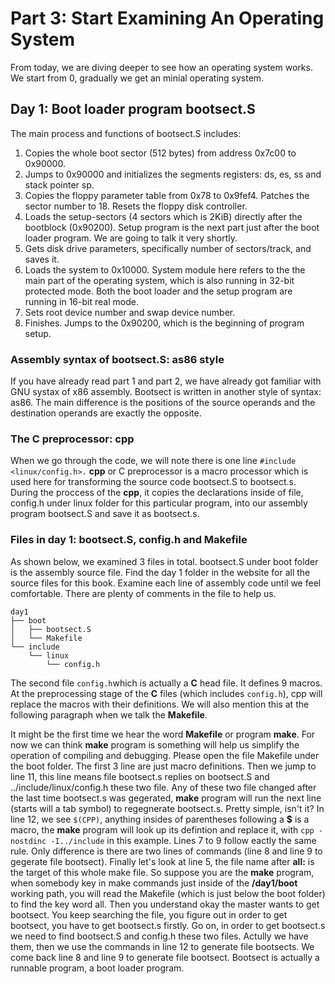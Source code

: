 # Part 3: Start Examining An Operating System

From today, we are diving deeper to see how an operating system works. We start from 0, gradually we get an minial operating system. 

## Day 1: Boot loader program bootsect.S

The main process and functions of bootsect.S includes:

1.  Copies the whole boot sector \(512 bytes\) from address 0x7c00 to 0x90000.
2. Jumps to 0x90000 and initializes the segments registers: ds, es, ss and stack pointer sp.
3. Copies the floppy parameter table from 0x78 to 0x9fef4. Patches the sector number to 18. Resets the floppy disk controller.
4. Loads the setup-sectors \(4 sectors which is 2KiB\) directly after the bootblock \(0x90200\). Setup program is the next part just after the boot loader program. We are going to talk it very shortly. 
5. Gets disk drive parameters, specifically number of sectors/track, and saves it.
6. Loads the system to 0x10000. System module here refers to the the main part of the operating system, which is also running in 32-bit protected mode. Both the boot loader and the setup program are running in 16-bit real mode.
7. Sets root device number and swap device number.
8. Finishes. Jumps to the 0x90200, which is the beginning of program setup.

### Assembly syntax of bootsect.S: as86 style

If you have already read part 1 and part 2, we have already got familiar with GNU systax of x86 assembly. Bootsect is written in another style of syntax: as86. The main difference is the positions of the source operands and the destination operands are exactly the opposite. 

### The C preprocessor: cpp

When we go through the code, we will note there is one line `#include  <linux/config.h>.` **cpp** or C preprocessor is a macro processor which is used here for transforming the source code bootsect.S to bootsect.s. During the proccess of the **cpp**, it copies the declarations inside of file, config.h under linux folder for this particular program, into our assembly program bootsect.S and save it as bootsect.s. 

### Files in day 1: bootsect.S, config.h and Makefile

As shown below, we examined 3 files in total. bootsect.S under boot folder is the assembly source file. Find the day 1 folder in the website for all the source files for this book. Examine each line of assembly code until we feel comfortable. There are plenty of comments in the file to help us. 

```text
day1
├── boot
│   ├── bootsect.S
│   └── Makefile
└── include
    └── linux
        └── config.h
```

The second file `config.h`which is actually a **C** head file. It defines 9 macros. At the preprocessing stage of the **C** files \(which includes `config.h`\), cpp will replace the macros with their definitions. We will also mention this at the following paragraph when we talk the **Makefile**.

It might be the first time we hear the word **Makefile** or program **make**. For now we can think **make** program is something will help us simplify the operation of compiling and debugging. Please open the file Makefile under the boot folder. The first 3 line are just macro definitions. Then we jump to line 11, this line means file bootsect.s replies on bootsect.S and ../include/linux/config.h these two file. Any of these two file changed after the last time bootsect.s was gegerated, **make** program will run the next line \(starts will a tab symbol\) to regegnerate bootsect.s. Pretty simple, isn't it? In line 12, we see `$(CPP)`, anything insides of parentheses following a **$** is a macro, the **make** program will look up its defintion and replace it, with `cpp -nostdinc -I../include` in this example. Lines 7 to 9 follow eactly the same rule. Only difference is there are two lines of commands \(line 8 and line 9 to gegerate file bootsect\). Finally let's look at line 5, the file name after **all:** is the target of this whole make file. So suppose you are the **make** program, when somebody key in make commands just inside of the **/day1/boot** working path, you will read the Makefile \(which is just below the boot folder\) to find the key word all. Then you understand okay the master wants to get bootsect. You keep searching the file, you figure out in order to get bootsect, you have to get bootsect.s firstly. Go on, in order to get bootsect.s we need to find bootsect.S and config.h these two files. Actully we have them, then we use the commands in line 12 to generate file bootsects. We come back line 8 and line 9 to generate file bootsect. Bootsect is actually a runnable program, a boot loader program. 

